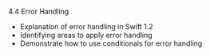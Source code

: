 4.4 Error Handling

* Explanation of error handling in Swift 1.2
* Identifying areas to apply error handling
* Demonstrate how to use conditionals for error handling